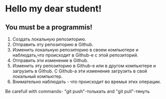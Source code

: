# Hello my dear student!
## You must be a programmis!

1. Создать локальную репозиторию.
2. Отправить эту репозиторию в Github.
3. Изменить локальную репозиторию в своем компьютере и наблюдать,что происходит в Github-е с этой репозиторий.
4. Отправить эти изменение в Github.
5. Изменить эту репозиторию в Github-е или в другом компьютере и загрузить в Github. С Github-а эти изменение загрузить в свой локальный компьютер.
6. Внимательно наблюдать - что происходит во времья этих операции.

Be carefull with commands- "git push"-толькать and "git pull"-тянуть
